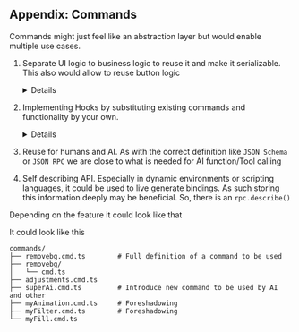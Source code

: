## Appendix: Commands

Commands might just feel like an abstraction layer but would enable multiple use cases.

1. Separate UI logic to business logic to reuse it and make it serializable. This also would allow to reuse button logic
   <details>
   ```jsonc
    {
        "id": 'ly.img.button',
        "on_click": { 
            "type": "command", 
            "command": {
                "name": "customCommand",
                "extra": {} //additional params to be passed 
            } },
        "on_click": {
            "type": "command",
            "command": "customCommand"
        }
        "on_click": "command:customCommand?extra=param",
    }
    ```
   </details>
2. Implementing Hooks by substituting existing commands and functionality by your own.
    <details>
    ```js
        const cmdFunc = imgly.getCommand("ly.img.call_me_crazy");
        imgly.registerAsyncCommand("ly.img.call_me_crazy", async ({args, context}) => {
            console.trace("Begin calling command ${args$.$command_name}")
            const oldResult = await oldCommand({params, context}) 
            console.trace("End calling command ${args$.$command_name}")
        } )
    ```
    </details>

3. Reuse for humans and AI. As with the correct definition like `JSON Schema` or `JSON RPC` we are close to what is needed for AI function/Tool calling
4. Self describing API. Especially in dynamic environments or scripting languages, it could be used to live generate bindings. As such storing this information deeply may be beneficial. So, there is an `rpc.describe()`

Depending on the feature it could look like that

It could look like this 
```
commands/
├── removebg.cmd.ts        # Full definition of a command to be used
├── removebg/
│   └── cmd.ts 
├── adjustments.cmd.ts 
├── superAi.cmd.ts         # Introduce new command to be used by AI and other 
├── myAnimation.cmd.ts     # Foreshadowing 
├── myFilter.cmd.ts        # Foreshadowing
└── myFill.cmd.ts
```